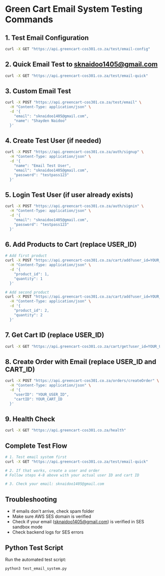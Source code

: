 # Green Cart Email System Testing Commands

## 1. Test Email Configuration
```bash
curl -X GET "https://api.greencart-cos301.co.za/test/email-config"
```

## 2. Quick Email Test to sknaidoo1405@gmail.com
```bash
curl -X GET "https://api.greencart-cos301.co.za/test/email-quick"
```

## 3. Custom Email Test
```bash
curl -X POST "https://api.greencart-cos301.co.za/test/email" \
  -H "Content-Type: application/json" \
  -d '{
    "email": "sknaidoo1405@gmail.com",
    "name": "Shayden Naidoo"
  }'
```

## 4. Create Test User (if needed)
```bash
curl -X POST "https://api.greencart-cos301.co.za/auth/signup" \
  -H "Content-Type: application/json" \
  -d '{
    "name": "Email Test User",
    "email": "sknaidoo1405@gmail.com", 
    "password": "testpass123"
  }'
```

## 5. Login Test User (if user already exists)
```bash
curl -X POST "https://api.greencart-cos301.co.za/auth/signin" \
  -H "Content-Type: application/json" \
  -d '{
    "email": "sknaidoo1405@gmail.com",
    "password": "testpass123"
  }'
```

## 6. Add Products to Cart (replace USER_ID)
```bash
# Add first product
curl -X POST "https://api.greencart-cos301.co.za/cart/add?user_id=YOUR_USER_ID" \
  -H "Content-Type: application/json" \
  -d '{
    "product_id": 1,
    "quantity": 1
  }'

# Add second product  
curl -X POST "https://api.greencart-cos301.co.za/cart/add?user_id=YOUR_USER_ID" \
  -H "Content-Type: application/json" \
  -d '{
    "product_id": 2,
    "quantity": 2
  }'
```

## 7. Get Cart ID (replace USER_ID)
```bash
curl -X GET "https://api.greencart-cos301.co.za/cart/get?user_id=YOUR_USER_ID"
```

## 8. Create Order with Email (replace USER_ID and CART_ID)
```bash
curl -X POST "https://api.greencart-cos301.co.za/orders/createOrder" \
  -H "Content-Type: application/json" \
  -d '{
    "userID": "YOUR_USER_ID",
    "cartID": YOUR_CART_ID
  }'
```

## 9. Health Check
```bash
curl -X GET "https://api.greencart-cos301.co.za/health"
```

## Complete Test Flow
```bash
# 1. Test email system first
curl -X GET "https://api.greencart-cos301.co.za/test/email-quick"

# 2. If that works, create a user and order
# Follow steps 4-8 above with your actual user ID and cart ID

# 3. Check your email: sknaidoo1405@gmail.com
```

## Troubleshooting
- If emails don't arrive, check spam folder
- Make sure AWS SES domain is verified
- Check if your email (sknaidoo1405@gmail.com) is verified in SES sandbox mode
- Check backend logs for SES errors

## Python Test Script
Run the automated test script:
```bash
python3 test_email_system.py
```

